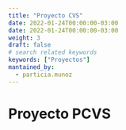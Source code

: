 ```yaml
---
title: "Proyecto CVS"
date: 2022-01-24T00:00:00-03:00
date: 2022-01-24T00:00:00-03:00
weight: 3
draft: false
# search related keywords
keywords: ["Proyectos"]
mantained_by:
  - particia.munoz
---
```


# Proyecto PCVS
